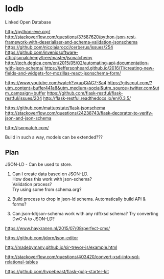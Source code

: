 # lodb
Linked Open Database



http://python-eve.org/
http://stackoverflow.com/questions/37587620/python-json-rest-framework-with-deserialiser-and-schema-validation-jsonschema
https://github.com/nicolaiarocci/cerberus/issues/254
https://github.com/inveniosoftware-attic/jsonalchemy/tree/master/jsonalchemy
http://tech.degica.com/en/2015/05/02/automating-api-documentation-with-json-schema/
https://jeffersonheard.github.io/2016/11/creating-new-fields-and-widgets-for-mozillas-react-jsonschema-form/

https://www.youtube.com/watch?v=upGiAG7-Sa4
https://gitscout.com/?utm_content=buffer441a8&utm_medium=social&utm_source=twitter.com&utm_campaign=buffer
https://github.com/flask-restful/flask-restful/issues/204
http://flask-restful.readthedocs.io/en/0.3.5/


https://github.com/mattupstate/flask-jsonschema
http://stackoverflow.com/questions/24238743/flask-decorator-to-verify-json-and-json-schema

http://jsonpatch.com/

Build in such a way, models can be extended???


## Plan

JSON-LD - Can be used to store.

1. Can I create data based on JSON-LD.  
	How does this work with json-schema?  
	Validation process?  	
	Try using some from schema.org?

2. Build process to drop in json-ld schema.  Automatically build API & forms?

3. Can json-ld/json-schema work with any rdf/xsd schema? Try converting DwC-A to JSON-LD?


https://www.haykranen.nl/2015/07/08/perfect-cms/

https://github.com/jdorn/json-editor

http://madebymany.github.io/sir-trevor-js/example.html

http://stackoverflow.com/questions/403420/convert-xsd-into-sql-relational-tables

https://github.com/hypebeast/flask-gulp-starter-kit


